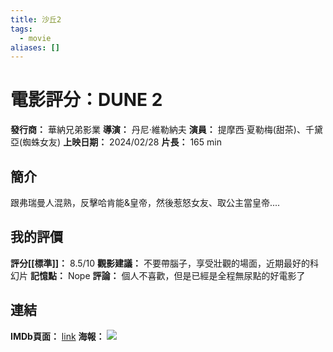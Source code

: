 ```yaml
---
title: 沙丘2
tags:
  - movie
aliases: []
---
```


# 電影評分：DUNE 2
**發行商：**  	華納兄弟影業
**導演：** 	丹尼·維勒納夫
**演員：** 提摩西·夏勒梅(甜茶)、千黛亞(蜘蛛女友)
**上映日期：** 2024/02/28
**片長：** 165 min 


## 簡介
跟弗瑞曼人混熟，反擊哈肯能&皇帝，然後惹怒女友、取公主當皇帝....

## 我的評價
**評分[[標準]]：** 8.5/10
**觀影建議：**  不要帶腦子，享受壯觀的場面，近期最好的科幻片
**記憶點：**  Nope
**評論：**
個人不喜歡，但是已經是全程無尿點的好電影了

## 連結
**IMDb頁面：** [link](https://www.imdb.com/title/tt15239678/)
**海報：** 
![](https://th.bing.com/th/id/OIP.mN7Q68emuiyz86cFu61tiwHaFr?w=282&h=216&c=7&r=0&o=5&pid=1.7)